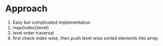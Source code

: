 # Approach
1. Easy but complicated implementation
2. map(index)(level)
3. level order traversal
4. first check index wise, then push level wise sorted elements into array